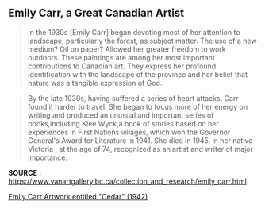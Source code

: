 ## Emily Carr, a Great Canadian Artist

> In the 1930s [Emily Carr] began devoting most of her attention to landscape, particularly the forest, as subject matter. The use of a new medium? Oil on paper? Allowed her greater freedom to work outdoors. These paintings are among her most important contributions to Canadian art. They express her profound identification with the landscape of the province and her belief that nature was a tangible expression of God. 

> By the late 1930s, having suffered a series of heart attacks, Carr found it harder to travel. She began to focus more of her energy on writing and produced an unusual and important series of books,including Klee Wyck,a book of stories based on her experiences in First Nations villages, which won the Governor General's Award for Literature in 1941. She died in 1945, in her native Victoria , at the age of 74, recognized as an artist and writer of major importance.

**SOURCE** : https://www.vanartgallery.bc.ca/collection_and_research/emily_carr.html

[Emily Carr Artwork entitled "Cedar" (1942)](http://www.museevirtuel.ca/sgc-cms/expositions-exhibitions/emily_carr/en/index.php "'Cedar', 1942")
